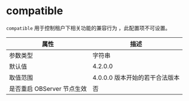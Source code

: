 # compatible

`compatible` 用于控制租户下相关功能的兼容行为 ，此配置项不可设置。

| **属性** | **描述** |
| --- | --- |
| 参数类型 | 字符串 |
| 默认值 | 4.2.0.0 |
| 取值范围 | 4.0.0.0 版本开始的若干合法版本   |
| 是否重启 OBServer 节点生效 | 否 |
